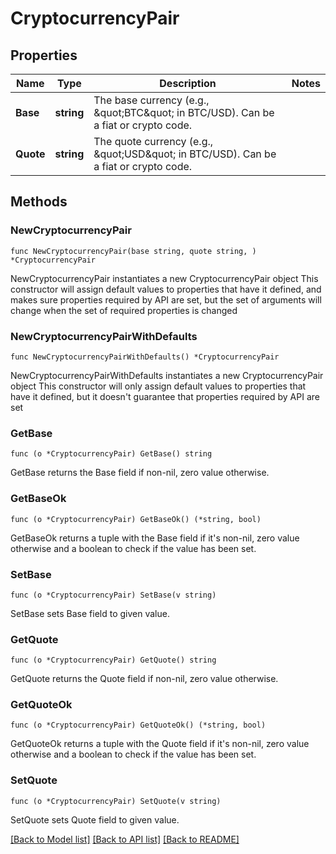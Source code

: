 # CryptocurrencyPair

## Properties

Name | Type | Description | Notes
------------ | ------------- | ------------- | -------------
**Base** | **string** | The base currency (e.g., \&quot;BTC\&quot; in BTC/USD). Can be a fiat or crypto code. | 
**Quote** | **string** | The quote currency (e.g., \&quot;USD\&quot; in BTC/USD). Can be a fiat or crypto code. | 

## Methods

### NewCryptocurrencyPair

`func NewCryptocurrencyPair(base string, quote string, ) *CryptocurrencyPair`

NewCryptocurrencyPair instantiates a new CryptocurrencyPair object
This constructor will assign default values to properties that have it defined,
and makes sure properties required by API are set, but the set of arguments
will change when the set of required properties is changed

### NewCryptocurrencyPairWithDefaults

`func NewCryptocurrencyPairWithDefaults() *CryptocurrencyPair`

NewCryptocurrencyPairWithDefaults instantiates a new CryptocurrencyPair object
This constructor will only assign default values to properties that have it defined,
but it doesn't guarantee that properties required by API are set

### GetBase

`func (o *CryptocurrencyPair) GetBase() string`

GetBase returns the Base field if non-nil, zero value otherwise.

### GetBaseOk

`func (o *CryptocurrencyPair) GetBaseOk() (*string, bool)`

GetBaseOk returns a tuple with the Base field if it's non-nil, zero value otherwise
and a boolean to check if the value has been set.

### SetBase

`func (o *CryptocurrencyPair) SetBase(v string)`

SetBase sets Base field to given value.


### GetQuote

`func (o *CryptocurrencyPair) GetQuote() string`

GetQuote returns the Quote field if non-nil, zero value otherwise.

### GetQuoteOk

`func (o *CryptocurrencyPair) GetQuoteOk() (*string, bool)`

GetQuoteOk returns a tuple with the Quote field if it's non-nil, zero value otherwise
and a boolean to check if the value has been set.

### SetQuote

`func (o *CryptocurrencyPair) SetQuote(v string)`

SetQuote sets Quote field to given value.



[[Back to Model list]](../README.md#documentation-for-models) [[Back to API list]](../README.md#documentation-for-api-endpoints) [[Back to README]](../README.md)


